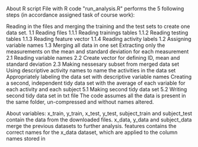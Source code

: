 About R script
File with R code "run_analysis.R" performs the 5 following steps (in accordance assigned task of course work):

Reading in the files and merging the training and the test sets to create one data set.
1.1 Reading files
1.1.1 Reading trainings tables
1.1.2 Reading testing tables
1.1.3 Reading feature vector
1.1.4 Reading activity labels
1.2 Assigning variable names
1.3 Merging all data in one set
Extracting only the measurements on the mean and standard deviation for each measurement
2.1 Reading variable names
2.2 Create vector for defining ID, mean and standard deviation
2.3 Making nessesary subset from merged data set
Using descriptive activity names to name the activities in the data set
Appropriately labeling the data set with descriptive variable names
Creating a second, independent tidy data set with the average of each variable for each activity and each subject
5.1 Making second tidy data set
5.2 Writing second tidy data set in txt file
The code assumes all the data is present in the same folder, un-compressed and without names altered.

About variables:
x_train, y_train, x_test, y_test, subject_train and subject_test contain the data from the downloaded files.
x_data, y_data and subject_data merge the previous datasets to further analysis.
features contains the correct names for the x_data dataset, which are applied to the column names stored in